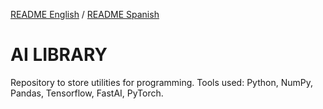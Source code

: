 [README English](https://github.com/danibcor/Proyecto1_TivaC/blob/main/README.md) / [README Spanish](https://github.com/danibcor/Proyecto1_TivaC/blob/main/README_SP.md)
# AI LIBRARY
Repository to store utilities for programming. 
Tools used: Python, NumPy, Pandas, Tensorflow, FastAI, PyTorch.
